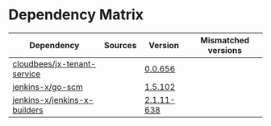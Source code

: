 # Dependency Matrix

Dependency | Sources | Version | Mismatched versions
---------- | ------- | ------- | -------------------
[cloudbees/jx-tenant-service](https://github.com/cloudbees/jx-tenant-service) |  | [0.0.656](https://github.com/cloudbees/jx-tenant-service/releases/tag/v0.0.656) | 
[jenkins-x/go-scm](https://github.com/jenkins-x/go-scm) |  | [1.5.102]() | 
[jenkins-x/jenkins-x-builders](https://github.com/jenkins-x/jenkins-x-builders) |  | [2.1.11-638]() | 
